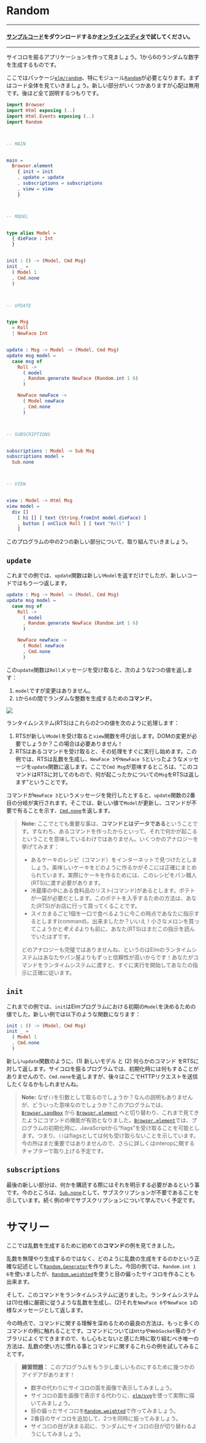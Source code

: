 # Random

---
<!--
#### [Clone the code](https://github.com/evancz/elm-architecture-tutorial/) or follow along in the [online editor](https://ellie-app.com/37gXN5G4T2sa1).
-->
#### [サンプルコード](https://github.com/evancz/elm-architecture-tutorial/)をダウンロードするか[オンラインエディタ](https://ellie-app.com/37gXN5G4T2sa1)で試してください。

---
<!--
We are going to make an app that rolls dice, producing a random number between 1 and 6.

We need the [`elm/random`][readme] package for this. The [`Random`][random] module in particular. Let&rsquo;s start by just looking at all the code. There are some new things, but do not worry. We will go through it all!
-->

サイコロを振るアプリケーションを作って見ましょう。1から6のランダムな数字を生成するものです。

ここではパッケージ[`elm/random`][readme]、特にモジュール[`Random`][random]が必要となります。まずはコード全体を見ていきましょう。新しい部分がいくつかありますが心配は無用です。後ほど全て説明するつもりです。

[readme]: https://package.elm-lang.org/packages/elm/random/latest
[random]: https://package.elm-lang.org/packages/elm/random/latest/Random

```elm
import Browser
import Html exposing (..)
import Html.Events exposing (..)
import Random



-- MAIN


main =
  Browser.element
    { init = init
    , update = update
    , subscriptions = subscriptions
    , view = view
    }



-- MODEL


type alias Model =
  { dieFace : Int
  }


init : () -> (Model, Cmd Msg)
init _ =
  ( Model 1
  , Cmd.none
  )



-- UPDATE


type Msg
  = Roll
  | NewFace Int


update : Msg -> Model -> (Model, Cmd Msg)
update msg model =
  case msg of
    Roll ->
      ( model
      , Random.generate NewFace (Random.int 1 6)
      )

    NewFace newFace ->
      ( Model newFace
      , Cmd.none
      )



-- SUBSCRIPTIONS


subscriptions : Model -> Sub Msg
subscriptions model =
  Sub.none



-- VIEW


view : Model -> Html Msg
view model =
  div []
    [ h1 [] [ text (String.fromInt model.dieFace) ]
    , button [ onClick Roll ] [ text "Roll" ]
    ]
```

<!--
Now there are a couple new things in this program. Let&rsquo;s work through them!
-->
このプログラムの中の2つの新しい部分について、取り組んでいきましょう。

## `update`

<!--
In the previous examples, the `update` function just produced a new `Model`. The new code is doing a bit more:
-->
これまでの例では、`update`関数は新しい`Model`を返すだけでしたが、新しいコードではもう一つ返します。

```elm
update : Msg -> Model -> (Model, Cmd Msg)
update msg model =
  case msg of
    Roll ->
      ( model
      , Random.generate NewFace (Random.int 1 6)
      )

    NewFace newFace ->
      ( Model newFace
      , Cmd.none
      )
```

<!--
Say this `update` function gets a `Roll` message. It is going to produce two values:

1. The `model` without any changes.
2. A **command** to generate a random integer between `1` and `6`.

These both go to Elm&rsquo;s runtime system:
-->
この`update`関数は`Roll`メッセージを受け取ると、次のような2つの値を返します：

1. `model`ですが変更はありません。
2. `1`から`6`の間でランダムな整数を生成するための**コマンド**。

![](diagrams/element.svg)

<!--
The runtime system (RTS) will handle these two values as follows:

1. When the RTS gets a new `Model`, it calls your `view` function. Does the DOM need to change? In this case, it does not!
2. When the RTS gets a command, it immediately starts working on it. In this case, the RTS generates a random number and sends a message like `NewFace 3` or `NewFace 5` back to our `update` function. So `Cmd Msg` is saying &ldquo;this is a command for the RTS, and the RTS will give us back a `Msg` about what happened.&rdquo;

Let&rsquo;s say the command produces a `NewFace 3` message. That triggers the second branch of our `update` function. In this case, we update our `Model` with the new value and give [`Cmd.none`](https://package.elm-lang.org/packages/elm/core/latest/Platform-Cmd#none) to indicate that we have no commands this time.
-->
ランタイムシステム(RTS)はこれらの2つの値を次のように処理します：

1. RTSが新しい`Model`を受け取ると`view`関数を呼び出します。DOMの変更が必要でしょうか？この場合は必要ありません！
2. RTSはあるコマンドを受け取ると、その処理をすぐに実行し始めます。この例では、RTSは乱数を生成し、`NewFace 3`や`NewFace 5`といったようなメッセージを`update`関数に返します。ここで`Cmd Msg`が意味するところは、&ldquo;このコマンドはRTSに対してのもので、何が起こったかについての`Msg`をRTSは返します&rdquo;ということです。

コマンドが`NewFace 3`というメッセージを発行したとすると、`update`関数の2番目の分岐が実行されます。そこでは、新しい値で`Model`が更新し、コマンドが不要で有ることを示す、[`Cmd.none`](https://package.elm-lang.org/packages/elm/core/latest/Platform-Cmd#none)を返します。

<!--
> **Note:** One crucial detail here is that **commands are data**. So just because you create a command does not mean it is happening. Here are some analogies:
>
> - Maybe you find a cake recipe (command) on the internet. It outlines exactly how to make a delicious cake. You have to give it to a baker (RTS) to actually turn it into a cake.
> - Maybe you have a grocery list (command) on your fridge. You need a sack of potatoes. You can only get those potatoes if you (RTS) go to the store and buy them.
> - Maybe I tell you to eat an entire watermelon in one bite (command) right this second. Did you do it? No! You (RTS) kept reading before you even *thought* about buying a tiny watermelon.
>
> None of these analogies are perfect, particularly because the Elm runtime system is much more reliable than you or a baker! When you give it a command, it starts working on it immediately and it follows your directions exactly.
-->

> **Note:** ここでとても重要な事は、**コマンドとはデータである**ということです。すなわち、あるコマンドを作ったからといって、それで何かが起こるということを意味しているわけではありません。いくつかのアナロジーを挙げてみます：
>
> - あるケーキのレシピ（コマンド）をインターネットで見つけたとしましょう。美味しいケーキをどのように作るかがそこには正確にまとめられています。実際にケーキを作るためには、このレシピをパン職人(RTS)に渡す必要があります。
> - 冷蔵庫の中にある食料品のリスト(コマンド)があるとします。ポテトが一袋が必要だとします。このポテトを入手するための方法は、あなた(RTS)がお店に行って買ってくることです。
> - スイカまるごと1個を一口で食べるように今この時点であなたに指示するとします(command)。出来ましたか？いいえ！小さなメロンを買ってこようかと*考える*よりも前に、あなた(RTS)はまだこの指示を読んでいたはずです。
>
> どのアナロジーも完璧ではありませんね、というのはElmのランタイムシステムはあなたやパン屋よりもずっと信頼性が高いからです！あなたがコマンドをランタイムシステムに渡すと、すぐに実行を開始してあなたの指示に正確に従います。

## `init`
<!--

In previous examples, `init` was a value specifying the initial `Model` for our Elm program. In our new version, it is a function:
-->

これまでの例では、`init`はElmプログラムにおける初期の`Model`を決めるための値でした。新しい例では以下のような関数になります：

```elm
init : () -> (Model, Cmd Msg)
init _ =
  ( Model 1
  , Cmd.none
  )
```
<!--

Like our new `update` function, we are now producing (1) a new model and (2) some commands for the RTS. In our dice rolling program, we give `Cmd.none` because we do not need to do anything on initialization, but later you may want to do things like trigger HTTP requests from here.
-->

新しい`update`関数のように、(1) 新しいモデル と (2) 何らかのコマンド をRTSに対して返します。サイコロを振るプログラムでは、初期化時には何もすることがありませんので、`Cmd.none`を返しますが、後々はここでHTTPリクエストを送信したくなるかもしれませんね。

<!--

> **Note:** Why is it taking that `()` argument though? We are just ignoring it. What is the point? Well, this program switches from [`Browser.sandbox`][sandbox] to [`Browser.element`][element], enabling the command features we have been looking at so far. It _also_ allows the program to get &ldquo;flags&rdquo; from JavaScript on initialization. So the `()` is saying that we are not getting any interesting flags. We will talk about this more in the chapter on interop. It is not too important right now!
-->

> **Note:** なぜ`()`を引数として取るのでしょうか？なんの説明もありませんが、どういった意味なのでしょうか？このプログラムでは、[`Browser.sandbox`][sandbox] から [`Browser.element`][element] へと切り替わり、これまで見てきたようにコマンドの機能が有効となりました。[`Browser.element`][element]では、プログラムの初期化時に、JavaScriptから&ldquo;flags&rdquo;を受け取ることを可能とします。つまり、`()`はflagsとしては何も受け取らないことを示しています。今の所はまだ重要ではありませんので、さらに詳しくはinteropに関するチャプターで取り上げる予定です。

[sandbox]: https://package.elm-lang.org/packages/elm/browser/latest/Browser#sandbox
[element]: https://package.elm-lang.org/packages/elm/browser/latest/Browser#element


## `subscriptions`
<!--

The final new thing that we need to specify if we subscribe to anything. For now we are saying [`Sub.none`](https://package.elm-lang.org/packages/elm/core/latest/Platform-Sub#none) to indicate that there are no subscriptions. We will get into subscriptions in one of the next examples!
-->

最後の新しい部分は、何かを購読する際にはそれを明示する必要があるという事です。今のところは、[`Sub.none`](https://package.elm-lang.org/packages/elm/core/latest/Platform-Sub#none)として、サブスクリプションが不要であることを示しています。続く例の中でサブスクリプションについて学んでいく予定です。

<!--

# Summary

We have now seen our first **command** to generate random values.

Rather than generating random values willy-nilly, you create a [`Random.Generator`][generator] that describes exactly how to generate random values. In our case we used `Random.int 1 6`, but we could have made a weighted die with [`Random.weighted`][weighted] if we wanted.

From there we send our command off to the runtime system which (1) dutifully generates a random value to our exact specification and (2) sends it back as a `NewFace 6` or `NewFace 1` message.

At this point, the best way to improve your understanding of commands is just to see more of them! They will appear prominently with the `Http` and `WebSocket` libraries, so if you are feeling shaky, the only path forward is practicing with randomness and playing with other examples of commands!
-->

# サマリー

ここでは乱数を生成するために初めての**コマンド**の例を見てきました。

乱数を無理やり生成するのではなく、どのように乱数の生成をするのかという正確な記述として[`Random.Generator`][generator]を作りました。今回の例では、`Random.int 1 6`を使いましたが、[`Random.weighted`][weighted]を使うと目の偏ったサイコロを作ることも出来ます。

そして、このコマンドをランタイムシステムに送りました。ランタイムシステムは(1)仕様に厳密に従うような乱数を生成し、(2)それを`NewFace 6`や`NewFace 1`の様なメッセージとして返します。

今の時点で、コマンドに関する理解を深めるための最良の方法は、もっと多くのコマンドの例に触れることです。コマンドについては`Http`や`WebSocket`等のライブラリによくでてきますので、もし心もとないと感じた時に取り組むべき唯一の方法は、乱数の使い方に慣れる事とコマンドに関するこれらの例を試してみることです。

[generator]: https://package.elm-lang.org/packages/elm/random/latest/Random#Generator
[weighted]: https://package.elm-lang.org/packages/elm/random/latest/Random#weighted

<!--

> **Exercises:** Here are a few ideas to make the program here a bit more interesting!
>
>   - Instead of showing a number, show the die face as an image.
>   - Instead of showing an image of a die face, use [`elm/svg`][svg] to draw it yourself.
>   - Create a weighted die with [`Random.weighted`][weighted].
>   - Add a second die and have them both roll at the same time.
>   - Have the dice flip around randomly before they settle on a final value.
-->

> **練習問題：** このプログラムをもう少し楽しいものにするために幾つかのアイデアがあります！
>
>   - 数字の代わりにサイコロの面を画像で表示してみましょう。
>   - サイコロの面を画像で表示する代わりに、[`elm/svg`][svg]を使って実際に描いてみましょう。
>   - 目の偏ったサイコロを[`Random.weighted`][weighted]で作ってみましょう。
>   - 2番目のサイコロを追加して、2つを同時に振ってみましょう。
>   - サイコロの目が決まる前に、ランダムにサイコロの目が切り替わるようにしてみましょう。

[svg]: https://package.elm-lang.org/packages/elm/svg/latest/
